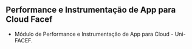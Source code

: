 ## Performance e Instrumentação de App para Cloud Facef

- Módulo de Performance e Instrumentação de App para Cloud - Uni-FACEF.
